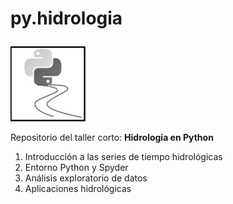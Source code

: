 # py.hidrologia<p>
<img src="https://github.com/hydrocodes/py.hidrologia/blob/main/logoPy1.JPG" width=120>

Repositorio del taller corto: **Hidrologia en Python** <p>
1. Introducción a las series de tiempo hidrológicas
2. Entorno Python y Spyder
3. Análisis exploratorio de datos
4. Aplicaciones hidrológicas


